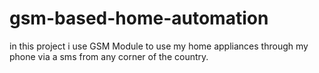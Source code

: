 # gsm-based-home-automation
in this project i use GSM Module to use my home appliances through my phone via a sms from any corner of the country.
